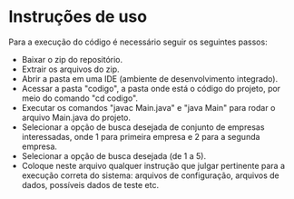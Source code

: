 # Instruções de uso
Para a execução do código é necessário seguir os seguintes passos:
* Baixar o zip do repositório.
* Extrair os arquivos do zip.
* Abrir a pasta em uma IDE (ambiente de desenvolvimento integrado).
* Acessar a pasta "codigo", a pasta onde está o código do projeto, por meio do comando "cd codigo".
* Executar os comandos "javac Main.java" e "java Main" para rodar o arquivo Main.java do projeto.
* Selecionar a opção de busca desejada de conjunto de empresas interessadas, onde 1 para primeira empresa e 2 para a segunda empresa.
* Selecionar a opção de busca desejada (de 1 a 5).
* Coloque neste arquivo qualquer instrução que julgar pertinente para a execução correta do sistema: arquivos de configuração, arquivos de dados, possíveis dados de teste etc.
